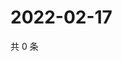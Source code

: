 # 2022-02-17

共 0 条

<!-- BEGIN WEIBO -->
<!-- 最后更新时间 Thu Feb 17 2022 22:00:47 GMT+0800 (China Standard Time) -->

<!-- END WEIBO -->
